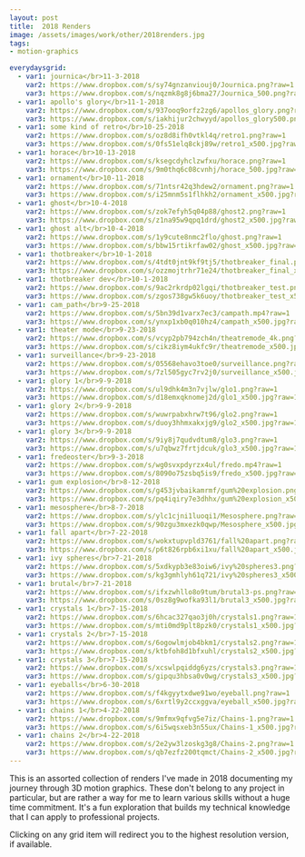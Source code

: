 ```yaml
---
layout: post
title:  2018 Renders
image: /assets/images/work/other/2018renders.jpg
tags:
- motion-graphics

everydaysgrid:
  - var1: journica</br>11-3-2018
    var2: https://www.dropbox.com/s/sy74gnzanviouj0/Journica.png?raw=1
    var3: https://www.dropbox.com/s/nqzmk8g8j6bma27/Journica_500.png?raw=1
  - var1: apollo's glory</br>11-1-2018
    var2: https://www.dropbox.com/s/937ooq9orfz2zg6/apollos_glory.png?raw=1
    var3: https://www.dropbox.com/s/iakhijur2chwyyd/apollos_glory500.png?raw=1
  - var1: some kind of retro</br>10-25-2018
    var2: https://www.dropbox.com/s/oz8d8ifh0vtkl4q/retro1.png?raw=1
    var3: https://www.dropbox.com/s/0fs51elq8ckj89w/retro1_x500.jpg?raw=1
  - var1: horace</br>10-13-2018
    var2: https://www.dropbox.com/s/ksegcdyhclzwfxu/horace.png?raw=1
    var3: https://www.dropbox.com/s/9m0thq6c08cvnhj/horace_500.jpg?raw=1
  - var1: ornament</br>10-11-2018
    var2: https://www.dropbox.com/s/71ntsr42q3hdew2/ornament.png?raw=1
    var3: https://www.dropbox.com/s/i25mnm5s1flhkh2/ornament_x500.jpg?raw=1
  - var1: ghost</br>10-4-2018
    var2: https://www.dropbox.com/s/zok7efyh5q04p88/ghost2.png?raw=1
    var3: https://www.dropbox.com/s/z1na95w9qpq1drd/ghost2_x500.jpg?raw=1
  - var1: ghost alt</br>10-4-2018
    var2: https://www.dropbox.com/s/1y9cute8nmc2flo/ghost.png?raw=1
    var3: https://www.dropbox.com/s/bbw15rtikrfaw02/ghost_x500.jpg?raw=1
  - var1: thotbreaker</br>10-1-2018
    var2: https://www.dropbox.com/s/4tdt0jnt9kf9tj5/thotbreaker_final.png?raw=1
    var3: https://www.dropbox.com/s/ozzmojtrhr71e24/thotbreaker_final_x500.jpg?raw=1
  - var1: thotbreaker dev</br>10-1-2018
    var2: https://www.dropbox.com/s/9ac2rkrdp02lgqi/thotbreaker_test.png?raw=1
    var3: https://www.dropbox.com/s/zgos738gw5k6uoy/thotbreaker_test_x500.jpg?raw=1
  - var1: cam_path</br>9-25-2018
    var2: https://www.dropbox.com/s/5bn39d1varx7ec3/campath.mp4?raw=1
    var3: https://www.dropbox.com/s/ynxp1xb0q010hz4/campath_x500.jpg?raw=1
  - var1: theater mode</br>9-23-2018
    var2: https://www.dropbox.com/s/vcyp2pb794zch4n/theatremode_4k.png?raw=1
    var3: https://www.dropbox.com/s/cikz8iym4ukfc9r/theatremode_x500.jpg?raw=1
  - var1: surveillance</br>9-23-2018
    var2: https://www.dropbox.com/s/05568ehavo3toe0/surveillance.png?raw=1
    var3: https://www.dropbox.com/s/7zl505gyc7rv2j0/surveillance_x500.jpg?raw=1
  - var1: glory 1</br>9-9-2018
    var2: https://www.dropbox.com/s/ul9dhk4m3n7vjlw/glo1.png?raw=1
    var3: https://www.dropbox.com/s/d18emxqknomej2d/glo1_x500.jpg?raw=1
  - var1: glory 2</br>9-9-2018
    var2: https://www.dropbox.com/s/wuwrpabxhrw7t96/glo2.png?raw=1
    var3: https://www.dropbox.com/s/duoy3hhmxakxjg9/glo2_x500.jpg?raw=1
  - var1: glory 3</br>9-9-2018
    var2: https://www.dropbox.com/s/9iy8j7qudvdtum8/glo3.png?raw=1
    var3: https://www.dropbox.com/s/u7qbwz7frtjdcuk/glo3_x500.jpg?raw=1
  - var1: fredeoster</br>9-3-2018
    var2: https://www.dropbox.com/s/wg0svxpdyrzx4ul/fredo.mp4?raw=1
    var3: https://www.dropbox.com/s/8090o75zsbq5is9/fredo_x500.jpg?raw=1
  - var1: gum explosion</br>8-12-2018
    var2: https://www.dropbox.com/s/g453jvbaikamrmf/gum%20explosion.png?raw=1
    var3: https://www.dropbox.com/s/pq4iqiry7e3dhhx/gum%20explosion_x500.jpg?raw=1
  - var1: mesosphere</br>8-7-2018
    var2: https://www.dropbox.com/s/ylc1cjni1luoqi1/Mesosphere.png?raw=1
    var3: https://www.dropbox.com/s/90zgu3mxezk0qwp/Mesosphere_x500.jpg?raw=1
  - var1: fall apart</br>7-22-2018
    var2: https://www.dropbox.com/s/wokxtupvpld3761/fall%20apart.png?raw=1
    var3: https://www.dropbox.com/s/p6t826rpb6xi1xu/fall%20apart_x500.jpg?raw=1
  - var1: ivy spheres</br>7-21-2018
    var2: https://www.dropbox.com/s/5xdkypb3e83oiw6/ivy%20spheres3.png?raw=1
    var3: https://www.dropbox.com/s/kg3gmhlyh61q721/ivy%20spheres3_x500.jpg?raw=1
  - var1: brutal</br>7-21-2018
    var2: https://www.dropbox.com/s/ifxzwhllo8o9tum/brutal3-ps.png?raw=1
    var3: https://www.dropbox.com/s/0sz8g9wofka93l1/brutal3_x500.jpg?raw=1
  - var1: crystals 1</br>7-15-2018
    var2: https://www.dropbox.com/s/6hcac327qao3j0h/crystals1.png?raw=1
    var3: https://www.dropbox.com/s/mti0md9plt8pzk0/crystals1_x500.jpg?raw=1
  - var1: crystals 2</br>7-15-2018
    var2: https://www.dropbox.com/s/6ogowlmjob4bkm1/crystals2.png?raw=1
    var3: https://www.dropbox.com/s/ktbfoh8d1bfxuhl/crystals2_x500.jpg?raw=1
  - var1: crystals 3</br>7-15-2018
    var2: https://www.dropbox.com/s/xcswlpqiddg6yzs/crystals3.png?raw=1
    var3: https://www.dropbox.com/s/gipqu3hbsa0v0wg/crystals3_x500.jpg?raw=1
  - var1: eyeballs</br>6-30-2018
    var2: https://www.dropbox.com/s/f4kgyytxdwe91wo/eyeball.png?raw=1
    var3: https://www.dropbox.com/s/6xrtl9y2ccxggva/eyeball_x500.jpg?raw=1
  - var1: chains 1</br>4-22-2018
    var2: https://www.dropbox.com/s/9mfmx9qfvg5e7iz/Chains-1.png?raw=1
    var3: https://www.dropbox.com/s/6i5wqsxeb3n55ux/Chains-1_x500.jpg?raw=1
  - var1: chains 2</br>4-22-2018
    var2: https://www.dropbox.com/s/2e2yw3lzoskg3g8/Chains-2.png?raw=1
    var3: https://www.dropbox.com/s/qb7ezfz200tqmct/Chains-2_x500.jpg?raw=1
---
```


This is an assorted collection of renders I've made in 2018 documenting my journey through 3D motion graphics. These don't belong to any project in particular, but are rather a way for me to learn various skills without a huge time commitment. It's a fun exploration that builds my technical knowledge that I can apply to professional projects.

Clicking on any grid item will redirect you to the highest resolution version, if available.
